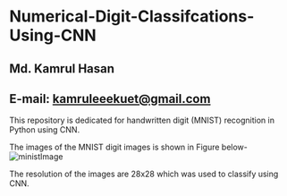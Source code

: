 # Numerical-Digit-Classifcations-Using-CNN
## Md. Kamrul Hasan 
## E-mail: kamruleeekuet@gmail.com

This repository is dedicated for handwritten digit (MNIST) recognition in Python using CNN.

The images of the MNIST digit images is shown in Figure below- 
![ministImage](https://user-images.githubusercontent.com/32570071/54872979-6b93e600-4dcd-11e9-8d4c-f2fb1f054546.PNG)

The resolution of the images are 28x28 which was used to classify using CNN.  

